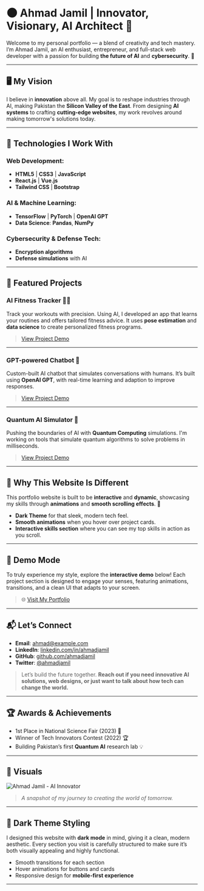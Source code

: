 # 🌑 Ahmad Jamil | Innovator, Visionary, AI Architect 🚀

Welcome to my personal portfolio — a blend of creativity and tech mastery. I’m Ahmad Jamil, an AI enthusiast, entrepreneur, and full-stack web developer with a passion for building **the future of AI** and **cybersecurity**. 🌟

---

## 🖥️ **My Vision**
I believe in **innovation** above all. My goal is to reshape industries through AI, making Pakistan the **Silicon Valley of the East**. From designing **AI systems** to crafting **cutting-edge websites**, my work revolves around making tomorrow's solutions today.

---

## 💼 **Technologies I Work With**

### **Web Development:**
- **HTML5** | **CSS3** | **JavaScript**
- **React.js** | **Vue.js**
- **Tailwind CSS** | **Bootstrap**
  
### **AI & Machine Learning:**
- **TensorFlow** | **PyTorch** | **OpenAI GPT**
- **Data Science**: **Pandas**, **NumPy**
  
### **Cybersecurity & Defense Tech:**
- **Encryption algorithms**
- **Defense simulations** with AI

---

## 🚀 **Featured Projects**

### **AI Fitness Tracker** 🏋️‍♂️
Track your workouts with precision. Using AI, I developed an app that learns your routines and offers tailored fitness advice. It uses **pose estimation** and **data science** to create personalized fitness programs.
> [View Project Demo](#)  

---

### **GPT-powered Chatbot** 🤖
Custom-built AI chatbot that simulates conversations with humans. It’s built using **OpenAI GPT**, with real-time learning and adaption to improve responses.
> [View Project Demo](#)

---

### **Quantum AI Simulator** 🧬
Pushing the boundaries of AI with **Quantum Computing** simulations. I'm working on tools that simulate quantum algorithms to solve problems in milliseconds.
> [View Project Demo](#)

---

## 🌟 **Why This Website Is Different**

This portfolio website is built to be **interactive** and **dynamic**, showcasing my skills through **animations** and **smooth scrolling effects**. 🚀

- **Dark Theme** for that sleek, modern tech feel.
- **Smooth animations** when you hover over project cards.
- **Interactive skills section** where you can see my top skills in action as you scroll.

---

## 🎨 **Demo Mode**

To truly experience my style, explore the **interactive demo** below! Each project section is designed to engage your senses, featuring animations, transitions, and a clean UI that adapts to your screen.

> 🌐 [Visit My Portfolio](https://ahmadjamil888.github.io)

---

## 📬 **Let’s Connect**

- **Email**: ahmad@example.com
- **LinkedIn**: [linkedin.com/in/ahmadjamil](#)
- **GitHub**: [github.com/ahmadjamil](#)
- **Twitter**: [@ahmadjamil](#)
  
> Let’s build the future together. **Reach out if you need innovative AI solutions, web designs, or just want to talk about how tech can change the world.**

---

## 🏆 **Awards & Achievements**
- 1st Place in National Science Fair (2023) 🏅
- Winner of Tech Innovators Contest (2022) 🏆
- Building Pakistan’s first **Quantum AI** research lab 💡

---

## 📑 **Visuals**
![Ahmad Jamil - AI Innovator](assets/profile.jpg)

> *A snapshot of my journey to creating the world of tomorrow.*

---

## 🌈 **Dark Theme Styling**

I designed this website with **dark mode** in mind, giving it a clean, modern aesthetic. Every section you visit is carefully structured to make sure it’s both visually appealing and highly functional.

- Smooth transitions for each section
- Hover animations for buttons and cards
- Responsive design for **mobile-first experience**

---

